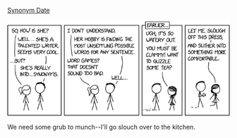 [Synonym Date](https://xkcd.com/2352)

![Synonym Date](./random_comic.png)

We need some grub to munch--I'll go slouch over to the kitchen.

